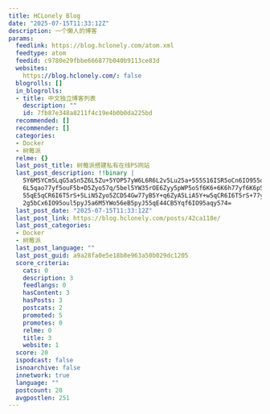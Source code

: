 ```yaml
---
title: HCLonely Blog
date: "2025-07-15T11:33:12Z"
description: 一个懒人的博客
params:
  feedlink: https://blog.hclonely.com/atom.xml
  feedtype: atom
  feedid: c9780e29fbbe666877b040b9113ce83d
  websites:
    https://blog.hclonely.com/: false
  blogrolls: []
  in_blogrolls:
  - title: 中文独立博客列表
    description: ""
    id: 7fb87e348a8211f4c19e4b0b0da225bd
  recommended: []
  recommender: []
  categories:
  - Docker
  - 树莓派
  relme: {}
  last_post_title: 树莓派搭建私有在线PS网站
  last_post_description: !!binary |
    5Y6M5YCm5LqG5aSn5Z6L5Zu+5YOP57yW6L6R6L2v5Lu25a+555S16ISR5oCn6IO955qE5Y
    6L5qao77yf5ouF5b+D5Zyo57q/5bel5YW35rOE6Zyy5pWP5oSf6K6+6K6h77yf6K6p5L2g
    55qE5qCR6I6T5rS+5LiN5Zyo5ZCD54Gw77yB5Y+q6ZyA5LiA5Y+w5qCR6I6T5rS+77yM5L
    2g5bCx6IO95oul5pyJ5a6M5YWo56eB5pyJ55qE44CB5Yqf6IO95aqy574=
  last_post_date: "2025-07-15T11:33:12Z"
  last_post_link: https://blog.hclonely.com/posts/42ca118e/
  last_post_categories:
  - Docker
  - 树莓派
  last_post_language: ""
  last_post_guid: a9a28fa0e5e18b8e963a50b029dc1205
  score_criteria:
    cats: 0
    description: 3
    feedlangs: 0
    hasContent: 3
    hasPosts: 3
    postcats: 2
    promoted: 5
    promotes: 0
    relme: 0
    title: 3
    website: 1
  score: 20
  ispodcast: false
  isnoarchive: false
  innetwork: true
  language: ""
  postcount: 20
  avgpostlen: 251
---
```

